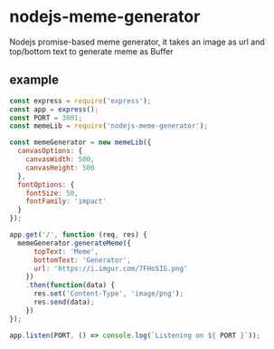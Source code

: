 # nodejs-meme-generator
Nodejs promise-based meme generator, it takes an image as url and top/bottom text to generate meme as Buffer

## example
```javascript
const express = require('express');
const app = express();
const PORT = 3001;
const memeLib = require('nodejs-meme-generator');

const memeGenerator = new memeLib({
  canvasOptions: {
    canvasWidth: 500,
    canvasHeight: 500
  },
  fontOptions: {
    fontSize: 50,
    fontFamily: 'impact'
  }
});

app.get('/', function (req, res) {
  memeGenerator.generateMeme({
      topText: 'Meme',
      bottomText: 'Generator',
      url: 'https://i.imgur.com/7FHoSIG.png'
    })
    .then(function(data) {
      res.set('Content-Type', 'image/png');
      res.send(data);
    })
});

app.listen(PORT, () => console.log(`Listening on ${ PORT }`));
```
